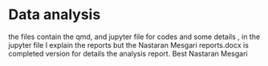 # Data analysis 
the files contain the qmd, and jupyter file for codes and some details , 
in the jupyter file I explain the reports but the Nastaran Mesgari reports.docx  is completed version for details the analysis 
report.
Best
Nastaran Mesgari 